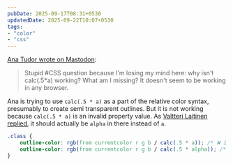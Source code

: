 ```yaml
---
pubDate: 2025-09-17T08:31+0530
updatedDate: 2025-09-22T10:07+0530
tags:
- "color"
- "css"
---
```


[Ana Tudor wrote on Mastodon](https://mastodon.social/@anatudor/115214693132139947):

> Stupid #CSS question because I'm losing my mind here: why isn't calc(.5*a) working? What am I missing? It doesn't seem to be working in any browser.

Ana is trying to use `calc(.5 * a)` as a part of the relative color syntax, presumably to create semi transparent outlines. But it is not working because `calc(.5 * a)` is an invalid property value. As [Valtteri Laitinen replied](https://fedi.valtlai.fi/@valtlai/115214702277627522), it should actually be `alpha` in there instead of `a`.

```css ins="calc(.5 * alpha)" del="calc(.5 * a)"
.class {
	outline-color: rgb(from currentcolor r g b / calc(.5 * a)); /* ❌ invalid */
	outline-color: rgb(from currentcolor r g b / calc(.5 * alpha)); /* ✅ valid */
}
```
